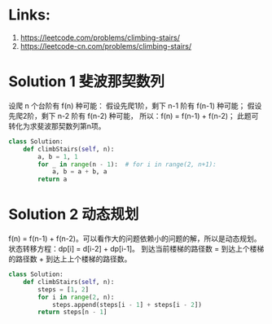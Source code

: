 # Links:
1. https://leetcode.com/problems/climbing-stairs/
2. https://leetcode-cn.com/problems/climbing-stairs/


# Solution 1 斐波那契数列
设爬 n 个台阶有 f(n) 种可能：
假设先爬1阶，剩下 n-1 阶有 f(n-1) 种可能；
假设先爬2阶，剩下 n-2 阶有 f(n-2) 种可能，
所以：f(n) = f(n-1) + f(n-2)；
此题可转化为求斐波那契数列第n项。
```python
class Solution:
    def climbStairs(self, n):
        a, b = 1, 1
        for _ in range(n - 1):  # for i in range(2, n+1):
            a, b = a + b, a
        return a
```

# Solution 2 动态规划
f(n) = f(n-1) + f(n-2)。可以看作大的问题依赖小的问题的解，所以是动态规划。
状态转移方程：dp[i] = d[i-2] + dp[i-1]。
到达当前楼梯的路径数 = 到达上个楼梯的路径数 + 到达上上个楼梯的路径数。
```python
class Solution:
    def climbStairs(self, n):
        steps = [1, 2]
        for i in range(2, n):
            steps.append(steps[i - 1] + steps[i - 2])
        return steps[n - 1]
```